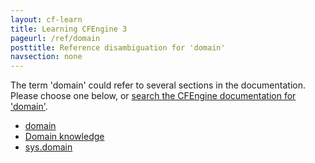 ```yaml
---
layout: cf-learn
title: Learning CFEngine 3
pageurl: /ref/domain
posttitle: Reference disambiguation for 'domain'
navsection: none
---
```


The term 'domain' could refer to several sections in the documentation. Please choose one below, or
[search the CFEngine documentation for 'domain'](http://docs.cfengine.com/latest/search.html?q=domain).

- [domain](http://docs.cfengine.com/latest/reference-components.html#domain)
- [Domain knowledge](http://docs.cfengine.com/latest/reference-promise-types-packages.html#domain-knowledge)
- [sys.domain](http://docs.cfengine.com/latest/reference-special-variables-sys.html#sys-domain)
